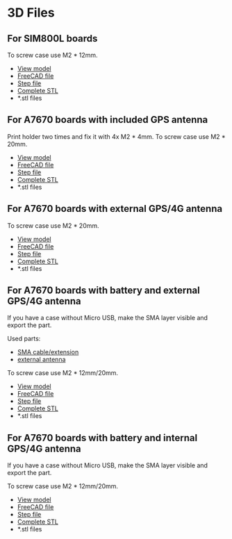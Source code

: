 # 3D Files

## For SIM800L boards

To screw case use M2 * 12mm.

* [View model](esp32-sim800%20v2.html.zip)
* [FreeCAD file](esp32-sim800%20v2.FCStd)
* [Step file](esp32-sim800%20v2.step)
* [Complete STL](esp32-sim800%20v2-complete.stl)
* *.stl files

## For A7670 boards with included GPS antenna

Print holder two times and fix it with 4x M2 * 4mm. 
To screw case use M2 * 20mm.

* [View model](esp32-a76xx-gps.html.zip)
* [FreeCAD file](esp32-a76xx-gps.FCStd)
* [Step file](esp32-a76xx-gps.step)
* [Complete STL](esp32-a76xx-gps-complete.stl)
* *.stl files

## For A7670 boards with external GPS/4G antenna

To screw case use M2 * 20mm.

* [View model](esp32-a76xx-with-2-sma.html.zip)
* [FreeCAD file](esp32-a76xx-with-2-sma.FCStd)
* [Step file](esp32-a76xx-with-2-sma.step)
* [Complete STL](esp32-a76xx-with-2-sma-complete.stl)
* *.stl files

## For A7670 boards with battery and external GPS/4G antenna

If you have a case without Micro USB, make the SMA layer visible and export the part.

Used parts:

* [SMA cable/extension](https://www.amazon.de/dp/B0B9RYL56H)
* [external antenna](https://www.amazon.de/dp/B07JZJRW5L)

To screw case use M2 * 12mm/20mm.

* [View model](esp32-a76xx-with-battery-2-sma.html.zip)
* [FreeCAD file](esp32-a76xx-with-battery-2-sma.FCStd)
* [Step file](esp32-a76xx-with-battery-2-sma.step)
* [Complete STL](esp32-a76xx-with-battery-2-sma-complete.stl)
* *.stl files

## For A7670 boards with battery and internal GPS/4G antenna

If you have a case without Micro USB, make the SMA layer visible and export the part.

To screw case use M2 * 12mm/20mm.

* [View model](esp32-a76xx-with-battery-internal-gps.html.zip)
* [FreeCAD file](esp32-a76xx-with-battery-internal-gps.FCStd)
* [Step file](esp32-a76xx-with-battery-internal-gps.step)
* [Complete STL](esp32-a76xx-with-battery-internal-gps-complete.stl)
* *.stl files